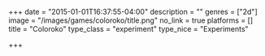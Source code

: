 +++
date = "2015-01-01T16:37:55-04:00"
description = ""
genres = ["2d"]
image = "/images/games/coloroko/title.png"
no_link = true
platforms = []
title = "Coloroko"
type_class = "experiment"
type_nice = "Experiments"

+++

